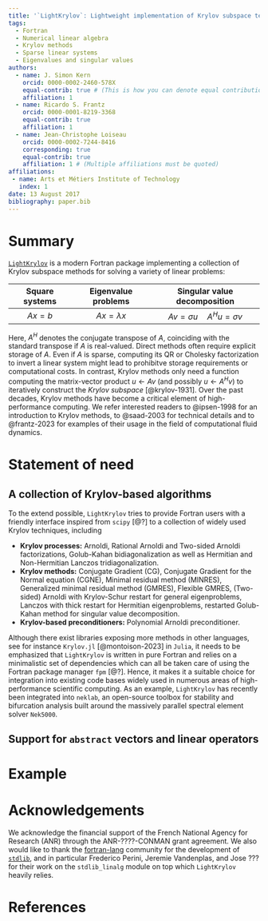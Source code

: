 ```yaml
---
title: '`LightKrylov`: Lightweight implementation of Krylov subspace techniques in modern Fortran'
tags:
  - Fortran
  - Numerical linear algebra
  - Krylov methods
  - Sparse linear systems
  - Eigenvalues and singular values
authors:
  - name: J. Simon Kern
    orcid: 0000-0002-2460-578X
    equal-contrib: true # (This is how you can denote equal contributions between multiple authors)
    affiliation: 1
  - name: Ricardo S. Frantz
    orcid: 0000-0001-8219-3368
    equal-contrib: true
    affiliation: 1
  - name: Jean-Christophe Loiseau
    orcid: 0000-0002-7244-8416
    corresponding: true
    equal-contrib: true
    affiliation: 1 # (Multiple affiliations must be quoted)
affiliations:
 - name: Arts et Métiers Institute of Technology
   index: 1
date: 13 August 2017
bibliography: paper.bib
---
```


# Summary

[`LightKrylov`](https://github.com/nekStab/LightKrylov) is a modern Fortran package implementing a collection of Krylov subspace methods for solving a variety of linear problems:

| Square systems   | Eigenvalue problems | Singular value decomposition           |
| :--------------: | :-----------------: | :------------------------------------: |
| $Ax = b$         | $Ax = \lambda x$    | $Av = \sigma u \quad A^H u = \sigma v$ |

Here, $A^H$ denotes the conjugate transpose of $A$, coinciding with the standard transpose if $A$ is real-valued.
Direct methods often require explicit storage of $A$.
Even if $A$ is sparse, computing its QR or Cholesky factorization to invert a linear system might lead to prohibitve storage requirements or computational costs.
In contrast, Krylov methods only need a function computing the matrix-vector product $u \leftarrow Av$ (and possibly $u \leftarrow A^H v$) to iteratively construct the *Krylov subspace* [@krylov-1931].
Over the past decades, Krylov methods have become a critical element of high-performance computing.
We refer interested readers to @ipsen-1998 for an introduction to Krylov methods, to @saad-2003 for technical details and to @frantz-2023 for examples of their usage in the field of computational fluid dynamics.

# Statement of need

## A collection of Krylov-based algorithms

To the extend possible, `LightKrylov` tries to provide Fortran users with a friendly interface inspired from `scipy` [@?] to a collection of widely used Krylov techniques, including
- **Krylov processes:** Arnoldi, Rational Arnoldi and Two-sided Arnoldi factorizations, Golub-Kahan bidiagonalization as well as Hermitian and Non-Hermitian Lanczos tridiagonalization.
- **Krylov methods:** Conjugate Gradient (CG), Conjugate Gradient for the Normal equation (CGNE), Minimal residual method (MINRES), Generalized minimal residual method (GMRES), Flexible GMRES, (Two-sided) Arnoldi with Krylov-Schur restart for general eigenproblems, Lanczos with thick restart for Hermitian eigenproblems, restarted Golub-Kahan method for singular value decomposition.
- **Krylov-based preconditioners:** Polynomial Arnoldi preconditioner.

Although there exist libraries exposing more methods in other languages, see for instance `Krylov.jl` [@montoison-2023] in `Julia`, it needs to be emphasized that `LightKrylov` is written in pure Fortran and relies on a minimalistic set of dependencies which can all be taken care of using the Fortran package manager `fpm` [@?].
Hence, it makes it a suitable choice for integration into existing code bases widely used in numerous areas of high-performance scientific computing.
As an example, `LightKrylov` has recently been integrated into `neklab`, an open-source toolbox for stability and bifurcation analysis built around the massively parallel spectral element solver `Nek5000`.

## Support for `abstract` vectors and linear operators

# Example

<!-- # Citations -->
<!---->
<!-- Citations to entries in paper.bib should be in -->
<!-- [rMarkdown](http://rmarkdown.rstudio.com/authoring_bibliographies_and_citations.html) -->
<!-- format. -->
<!---->
<!-- If you want to cite a software repository URL (e.g. something on GitHub without a preferred -->
<!-- citation) then you can do it with the example BibTeX entry below for @fidgit. -->
<!---->
<!-- For a quick reference, the following citation commands can be used: -->
<!-- - `@author:2001`  ->  "Author et al. (2001)" -->
<!-- - `[@author:2001]` -> "(Author et al., 2001)" -->
<!-- - `[@author1:2001; @author2:2001]` -> "(Author1 et al., 2001; Author2 et al., 2002)" -->
<!---->
<!-- # Figures -->
<!---->
<!-- Figures can be included like this: -->
<!-- ![Caption for example figure.\label{fig:example}](figure.png) -->
<!-- and referenced from text using \autoref{fig:example}. -->
<!---->
<!-- Figure sizes can be customized by adding an optional second parameter: -->
<!-- ![Caption for example figure.](figure.png){ width=20% } -->

# Acknowledgements

We acknowledge the financial support of the French National Agency for Research (ANR) through the ANR-????-CONMAN grant agreement. We also would like to thank the [fortran-lang](https://fortran-lang.org/) community for the development of [`stdlib`](https://stdlib.fortran-lang.org/), and in particular Frederico Perini, Jeremie Vandenplas, and Jose ??? for their work on the `stdlib_linalg` module on top which `LightKrylov` heavily relies.

# References
